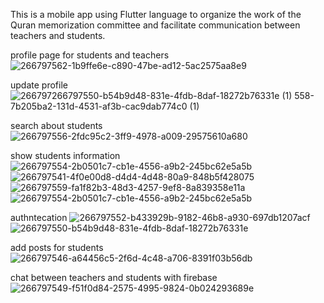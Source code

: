 This is a mobile app using Flutter language to organize the work of the Quran memorization committee and facilitate communication between teachers and students.

profile page for students and teachers
![266797562-1b9ffe6e-c890-47be-ad12-5ac2575aa8e9](https://github.com/yacoob-assi/Quran-mobile-app/assets/78143481/4ff27fec-2301-4b4c-aca4-0fb5ecdcc312)

update profile 
![266797![266797550-b54b9d48-831e-4fdb-8daf-18272b76331e (1)](https://github.com/yacoob-assi/Quran-mobile-app/assets/78143481/318efb78-fbfc-48de-84d8-934bb616dc71)
558-7b205ba2-131d-4531-af3b-cac9dab774c0 (1)](https://github.com/yacoob-assi/Quran-mobile-app/assets/78143481/921700be-3c8e-42b7-a3e8-ecbb88a72039)

search about students
![266797556-2fdc95c2-3ff9-4978-a009-29575610a680](https://github.com/yacoob-assi/Quran-mobile-app/assets/78143481/b391a0e0-9c0d-4119-8157-2f044b56ced3)

show students information
![266797554-2b0501c7-cb1e-4556-a9b2-245bc62e5a5b](https://github.com/yacoob-assi/Quran-mobile-app/assets/78143481/929dd7ce-fabd-4395-95f3-3ae8631183bd)
![266797541-4f0e00d8-d4d4-4d48-80a9-848b5f428075](https://github.com/yacoob-assi/Quran-mobile-app/assets/78143481/a8376ea9-12c6-4b26-9f5f-f83a933102cd)
![266797559-fa1f82b3-48d3-4257-9ef8-8a839358e11a](https://github.com/yacoob-assi/Quran-mobile-app/assets/78143481/9b058c23-f3bd-4f49-8c4a-0823a9a7029b)
![266797554-2b0501c7-cb1e-4556-a9b2-245bc62e5a5b](https://github.com/yacoob-assi/Quran-mobile-app/assets/78143481/ce524a73-57f6-4205-88cc-06a8cda48152)

authntecation
![266797552-b433929b-9182-46b8-a930-697db1207acf](https://github.com/yacoob-assi/Quran-mobile-app/assets/78143481/d1032fda-15d1-4694-b7af-8e34d629e767)
![266797550-b54b9d48-831e-4fdb-8daf-18272b76331e](https://github.com/yacoob-assi/Quran-mobile-app/assets/78143481/3d82ea12-4f6c-440d-99ab-b3f33d957df9)

add posts for students
![266797546-a64456c5-2f6d-4c48-a706-8391f03b56db](https://github.com/yacoob-assi/Quran-mobile-app/assets/78143481/c789a6b5-87db-42ee-9032-8d96f95ac280)

chat between teachers and students with firebase
![266797549-f51f0d84-2575-4995-9824-0b024293689e](https://github.com/yacoob-assi/Quran-mobile-app/assets/78143481/07344b8f-b510-4b78-a58c-3471f0f737ee)

